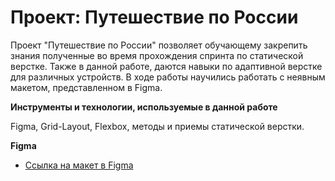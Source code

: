 # Проект: Путешествие по России

Проект "Путешествие по России" позволяет обучающему закрепить знания полученные во время прохождения спринта по статической верстке. Также в данной работе, даются навыки по адаптивной верстке для различных устройств. В ходе работы научились работать с неявным макетом, представленном в Figma.

**Инструменты и технологии, используемые в данной работе**

Figma, Grid-Layout, Flexbox, методы и приемы статической верстки.

**Figma**

* [Ссылка на макет в Figma](https://www.figma.com/file/5S2WSbEFL6awjVWJ0NWL8Q/Sprint-3_-Russia-_-desktop-mobile?node-id=28503%3A0)

